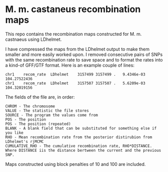 # **M. m. castaneus** recombination maps

This repo contains the recombination maps constructed for M. m. castnaeus using LDhelmet. 

I have compressed the maps from the LDhelmet output to make them smaller and more easily worked upon. I removed consecutive pairs of SNPs with the same recombination rate to save space and to format the rates into a kind-of GFF/GTF format. Here is an example couple of lines:
```
chr1	recom_rate	LDhelmet	3157499	3157499	.	9.4346e-03	104.27522436
chr1	recom_rate	LDhelmet	3157507	3157507	.	5.6209e-03	104.32019156
```
The fields of the file are, in order:

```
CHROM - The chromosome 
VALUE - The statistic the file stores
SOURCE - The program the values come from
POS - The position
POS - The position (repeated)
BLANK - A blank field that can be substituted for something else if you like
RHO - Mean recombination rate from the posterior distirubion from LDhelmet's rjMCMC
CUMULATIVE_RHO - The cumulative recombination rate, RHO*DISTANCE. Where DISTANCE iis the distance bertween the current and the previous SNP.
```

Maps constructed using block penalties of 10 and 100 are included.

